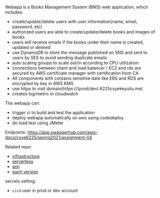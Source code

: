 Webapp is a Books Management System (BMS) web application, which includes:
- create/update/delete users with user information(name, email, password, etc)
- authorized users are able to create/update/delete books and images of books
- users will receive emails if the books under their name is created, updated or deleted
- use DynamoDB to store the message published on SNS and sent to users by SES to avoid sending duplicate emails
- auto scaling groups to scale out/in according to CPU utilization
- connections between client and load balancer / EC2 and rds are secured by AWS certificate manager with certification from CA 
- All components with contains sensitive date like EBS and RDS are encrypted by key in AWS KMS
- use https to visit domain(https://(prod/dev).6225csyekeyuliu.me)
- creates log/metric in cloudwatch

The webapp can:
- trigger ci to build and test the application
- deploy webapp automatically on aws using codedeploy
- do load test using JMeter

Endpoints:
https://app.swaggerhub.com/apis-docs/csye6225/spring2021/assignment-04

Related repo:
- [infrastructure](https://github.com/liukeyu-spring2021/prod.git)
- [serverless](https://github.com/liukeyu-spring2021/serverless.git)
- [ami](https://github.com/liukeyu-spring2021/ami)
- [each version](https://github.com/KeyuLiu-NEU/webapp-1.git)

secrets setting:
- `cicd` user in prod or dev account
